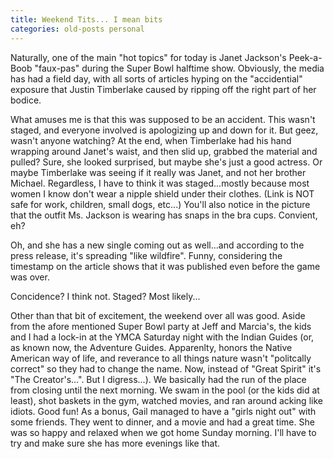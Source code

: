 ```yaml
---
title: Weekend Tits... I mean bits
categories: old-posts personal
---
```

Naturally, one of the main "hot topics" for today is Janet Jackson's Peek-a-Boob "faux-pas" during the Super Bowl halftime show. Obviously, the media has had a field day, with all sorts of articles hyping on the "accidential" exposure that Justin Timberlake caused by ripping off the right part of her bodice.
<!--more-->

What amuses me is that this was supposed to be an accident. This wasn't staged, and everyone involved is apologizing up and down for it. But geez, wasn't anyone watching? At the end, when Timberlake had his hand wrapping around Janet's waist, and then slid up, grabbed the material and pulled? Sure, she looked surprised, but maybe she's just a good actress. Or maybe Timberlake was seeing if it really was Janet, and not her brother Michael. Regardless, I have to think it was staged...mostly because most women I know don't wear a nipple shield under their clothes. (Link is NOT safe for work, children, small dogs, etc...) You'll also notice in the picture that the outfit Ms. Jackson is wearing has snaps in the bra cups. Convient, eh?

Oh, and she has a new single coming out as well...and according to the press release, it's spreading "like wildfire". Funny, considering the timestamp on the article shows that it was published even before the game was over.

Concidence? I think not. Staged? Most likely...

Other than that bit of excitement, the weekend over all was good. Aside from the afore mentioned Super Bowl party at Jeff and Marcia's, the kids and I had a lock-in at the YMCA Saturday night with the Indian Guides (or, as known now, the Adventure Guides. Apparenlty, honors the Native American way of life, and reverance to all things nature wasn't "politcally correct" so they had to change the name. Now, instead of "Great Spirit" it's "The Creator's...". But I digress...). We basically had the run of the place from closing until the next morning. We swam in the pool (or the kids did at least), shot baskets in the gym, watched movies, and ran around acking like idiots. Good fun! As a bonus, Gail managed to have a "girls night out" with some friends. They went to dinner, and a movie and had a great time. She was so happy and relaxed when we got home Sunday morning. I'll have to try and make sure she has more evenings like that.